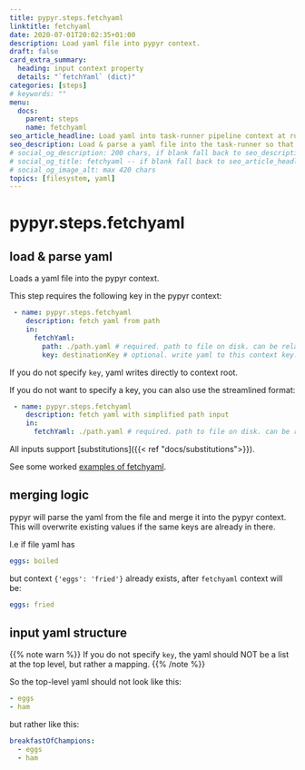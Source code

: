 ```yaml
---
title: pypyr.steps.fetchyaml
linktitle: fetchyaml
date: 2020-07-01T20:02:35+01:00
description: Load yaml file into pypyr context.
draft: false
card_extra_summary:
  heading: input context property
  details: "`fetchYaml` (dict)"
categories: [steps]
# keywords: ""
menu:
  docs:
    parent: steps
    name: fetchyaml
seo_article_headline: Load yaml into task-runner pipeline context at run-time.
seo_description: Load & parse a yaml file into the task-runner so that the pipeline can read, manipulate & change the data.
# social_og_description: 200 chars, if blank fall back to seo_description then description
# social_og_title: fetchyaml -- if blank fall back to seo_article_headline > .Title. Max 70 chars
# social_og_image_alt: max 420 chars
topics: [filesystem, yaml]
---
```

# pypyr.steps.fetchyaml
## load & parse yaml
Loads a yaml file into the pypyr context.

This step requires the following key in the pypyr context:

```yaml
 - name: pypyr.steps.fetchyaml
    description: fetch yaml from path
    in:
      fetchYaml:
        path: ./path.yaml # required. path to file on disk. can be relative.
        key: destinationKey # optional. write yaml to this context key.
```

If you do not specify `key`, yaml writes directly to context root.

If you do not want to specify a key, you can also use the streamlined
format:

```yaml
 - name: pypyr.steps.fetchyaml
    description: fetch yaml with simplified path input
    in:
      fetchYaml: ./path.yaml # required. path to file on disk. can be relative.
```

All inputs support [substitutions]({{< ref "docs/substitutions">}}).


See some worked [examples of fetchyaml](https://github.com/pypyr/pypyr-example/blob/master/pipelines/fetchyaml.yaml).

## merging logic
pypyr will parse the yaml from the file and merge it into the pypyr context. 
This will overwrite existing values if the same keys are already in there.

I.e if file yaml has

```yaml
eggs: boiled
```

but context `{'eggs': 'fried'}` already exists, after `fetchyaml` context will
be:

```yaml
eggs: fried
```

## input yaml structure
{{% note warn %}}
If you do not specify `key`, the yaml should NOT be a list at the top
level, but rather a mapping.
{{% /note %}}

So the top-level yaml should not look like this:

```yaml
- eggs
- ham
```

but rather like this:

```yaml
breakfastOfChampions:
  - eggs
  - ham
```